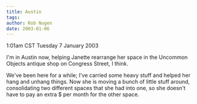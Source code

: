 ```yaml
---
title: Austin
tags: 
author: Rob Nugen
date: 2003-01-06
---
```


<p class=date>1:01am CST Tuesday 7 January 2003</p>

<p>I'm in Austin now, helping Janette rearrange her space in the
Uncommon Objects antique shop on Congress Street, I think.</p>

<p>We've been here for a while; I've carried some heavy stuff and
helped her hang and unhang things.  Now she is moving a bunch of
little stuff around, consolidating two different spaces that she had
into one, so she doesn't have to pay an extra $ per month for the
other space.</p>

